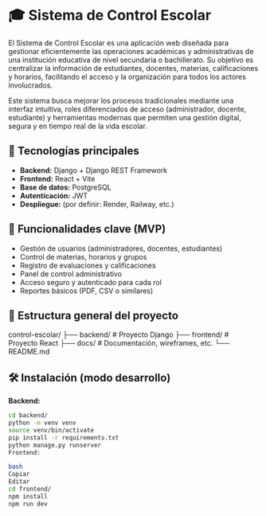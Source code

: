 # 🎓 Sistema de Control Escolar

El Sistema de Control Escolar es una aplicación web diseñada para gestionar eficientemente las operaciones académicas y administrativas de una institución educativa de nivel secundaria o bachillerato. Su objetivo es centralizar la información de estudiantes, docentes, materias, calificaciones y horarios, facilitando el acceso y la organización para todos los actores involucrados.

Este sistema busca mejorar los procesos tradicionales mediante una interfaz intuitiva, roles diferenciados de acceso (administrador, docente, estudiante) y herramientas modernas que permiten una gestión digital, segura y en tiempo real de la vida escolar.

## 🚀 Tecnologías principales

- **Backend:** Django + Django REST Framework
- **Frontend:** React + Vite
- **Base de datos:** PostgreSQL
- **Autenticación:** JWT
- **Despliegue:** (por definir: Render, Railway, etc.)

## 🧩 Funcionalidades clave (MVP)

- Gestión de usuarios (administradores, docentes, estudiantes)
- Control de materias, horarios y grupos
- Registro de evaluaciones y calificaciones
- Panel de control administrativo
- Acceso seguro y autenticado para cada rol
- Reportes básicos (PDF, CSV o similares)

## 📁 Estructura general del proyecto

control-escolar/
├── backend/ # Proyecto Django
├── frontend/ # Proyecto React
├── docs/ # Documentación, wireframes, etc.
└── README.md

## 🛠️ Instalación (modo desarrollo)

**Backend:**

```bash
cd backend/
python -m venv venv
source venv/bin/activate
pip install -r requirements.txt
python manage.py runserver
Frontend:

bash
Copiar
Editar
cd frontend/
npm install
npm run dev